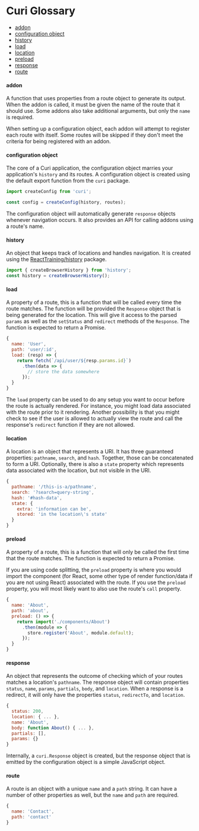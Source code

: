 # Curi Glossary

* [addon](#addon)
* [configuration object](#configuration-object)
* [history](#history)
* [load](#load)
* [location](#location)
* [preload](#preload)
* [response](#response)
* [route](#route)

#### addon

A function that uses properties from a route object to generate its output. When the addon is called, it must be given the name of the route that it should use. Some addons also take additional arguments, but only the `name` is required.

When setting up a configuration object, each addon will attempt to register each route with itself. Some routes will be skipped if they don't meet the criteria for being registered with an addon.

#### configuration object

The core of a Curi application, the configuration object marries your application's `history` and its routes. A configuration object is created using the default export function from the `curi` package.

```js
import createConfig from 'curi';

const config = createConfig(history, routes);
```

The configuration object will automatically generate `response` objects whenever navigation occurs. It also provides an API for calling addons using a route's name.

#### history

An object that keeps track of locations and handles navigation. It is created using the [ReactTraining/history](https://github.com/ReactTraining/history) package.

```js
import { createBrowserHistory } from 'history';
const history = createBrowserHistory();
```

#### load

A property of a route, this is a function that will be called every time the route matches. The function will be provided the `Response` object that is being generated for the location. This will give it access to the parsed `params` as well as the `setStatus` and `redirect` methods of the `Response`. The function is expected to return a Promise.

```js
{
  name: 'User',
  path: 'user/:id',
  load: (resp) => {
    return fetch(`/api/user/${resp.params.id}`)
      .then(data => {
        // store the data somewhere
      });
  }
}
```

The `load` property can be used to do any setup you want to occur before the route is actually rendered. For instance, you might load data associated with the route prior to it rendering. Another possibility is that you might check to see if the user is allowed to actually view the route and call the response's `redirect` function if they are not allowed.

#### location

A location is an object that represents a URI. It has three guaranteed properties: `pathname`, `search`, and `hash`. Together, those can be concatenated to form a URI. Optionally, there is also a `state` property which represents data associated with the location, but not visible in the URI.

```js
{
  pathname: '/this-is-a/pathname',
  search: '?search=query-string',
  hash: '#hash-data',
  state: {
    extra: 'information can be',
    stored: 'in the location\'s state'
  }
}
```

#### preload

A property of a route, this is a function that will only be called the first time that the route matches. The function is expected to return a Promise.

If you are using code splitting, the `preload` property is where you would import the component (for React, some other type of render function/data if you are not using React) associated with the route. If you use the `preload` property, you will most likely want to also use the route's `call` property.

```js
{
  name: 'About',
  path: 'about',
  preload: () => {
    return import('./components/About')
      .then(module => {
        store.register('About', module.default);
      });
  }
}
```

#### response

An object that represents the outcome of checking which of your routes matches a location's `pathname`. The response object will contain properties `status`, `name`, `params`, `partials`, `body`, and `location`. When a response is a redirect, it will only have the properties `status`, `redirectTo`, and `location`.

```js
{
  status: 200,
  location: { ... },
  name: 'About',
  body: function About() { ... },
  partials: [],
  params: {}
}
```

Internally, a `curi.Response` object is created, but the response object that is emitted by the configuration object is a simple JavaScript object.

#### route

A route is an object with a unique `name` and a `path` string. It can have a number of other properties as well, but the `name` and `path` are required.

```js
{
  name: 'Contact',
  path: 'contact'
}
```
